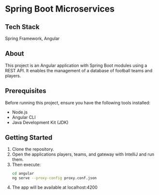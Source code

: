 # Spring Boot Microservices

## Tech Stack
Spring Framework, Angular

## About
This project is an Angular application with Spring Boot modules using a REST API. It enables the management of a database of football teams and players.

## Prerequisites
Before running this project, ensure you have the following tools installed:
- Node.js
- Angular CLI
- Java Development Kit (JDK)

## Getting Started
1. Clone the repository.
2. Open the applications players, teams, and gateway with IntelliJ and run them.
3. Then execute:
    ```bash
    cd angular
    ng serve --proxy-config proxy.conf.json
    ```
4. The app will be available at localhost:4200
